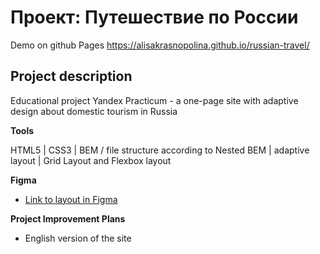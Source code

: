 # Проект: Путешествие по России

Demo on github Pages https://alisakrasnopolina.github.io/russian-travel/

## Project description

Educational project Yandex Practicum - a one-page site with adaptive design about domestic tourism in Russia

**Tools**

HTML5 | CSS3 | BEM / file structure according to Nested BEM | adaptive layout | Grid Layout and Flexbox layout

**Figma**

* [Link to layout in Figma](https://www.figma.com/file/5S2WSbEFL6awjVWJ0NWL8Q/Sprint-3_-Russia-_-desktop-mobile?node-id=28503%3A0)

**Project Improvement Plans**

* English version of the site

